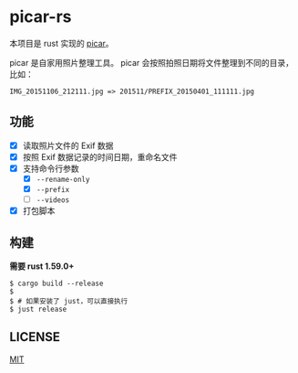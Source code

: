 # picar-rs

本项目是 rust 实现的 [picar](https://github.com/yuekcc/picar)。

picar 是自家用照片整理工具。 picar 会按照拍照日期将文件整理到不同的目录，比如： 

```
IMG_20151106_212111.jpg => 201511/PREFIX_20150401_111111.jpg
```

## 功能

- [x] 读取照片文件的 Exif 数据
- [x] 按照 Exif 数据记录的时间日期，重命名文件
- [x] 支持命令行参数
    - [x] `--rename-only`
    - [x] `--prefix`
    - [ ] `--videos`
- [x] 打包脚本

## 构建

**需要 rust 1.59.0+**

```shell
$ cargo build --release
$
$ # 如果安装了 just，可以直接执行
$ just release
```

## LICENSE

[MIT](LICENSE)

